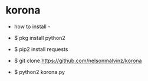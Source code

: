 # korona
- how to install -

- $ pkg install python2
- $ pip2 install requests
- $ git clone https://github.com/nelsonmalvinz/korona
- $ python2 korona.py

